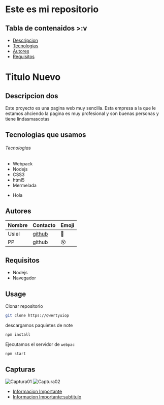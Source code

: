 # Este es mi repositorio

## Tabla de contenaidos >:v
- [Descripcion](#Descripcion-dos)
- [Tecnologias](#Tecnologias)
- [Autores](#Autores)
- [Requisitos](#requisitos)

# Titulo Nuevo
## Descripcion dos
Este proyecto es una pagina web muy sencilla.
Esta empresa a la que le estamos ahciendo la pagina es muy profesional y son buenas personas y tiene lindasmascotas

Tecnologias que usamos
-

###### Tecnologias
- Webpack
- Nodejs
- CSS3
- html5
- Mermelada

<ul>
    <li>Hola</li>
</ul>

## Autores
Nombre | Contacto | Emoji
-- | -- | --
Usiel |[github](https://github.com/usielarb) | :tada:
PP | github | :open_mouth:

## Requisitos
- Nodejs
- Navegador

## Usage
Clonar repositorio
```bash
git clone https://qwertyuiop
```

descargamos paquietes de note
```bash
npm install
```
Ejecutamos el servidor de `webpac`
```bash
npm start
```

## Capturas
![Captura01](https://sumedico.blob.core.windows.net.optimalcdn.com/images/2020/06/09/perrostiernosrazas.jpg)
![Captura02](./docs/image/captura1.png)

- [Informacion Importante](./docs/importante.md)
- [Informacion Importante:subtitulo](./docs/importante.md#esto-es-un-subtitulo)
